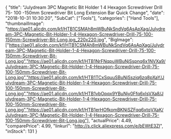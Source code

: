 {
	"title": "Julydream 3PC Magnetic Bit Holder 1 4  Hexagon Screwdriver Drill 75- 100 -150mm Screwdriver Bit Long Extension Bar Quick Change",
	"date": "2018-10-31 10:30:20",
	"SubCat": ["Tools"],
	"categories": ["Hand Tools"],
	"thumbnailImage": "https://ae01.alicdn.com/kf/HTB1CSMAh8mWBuNkSndVq6AsApXag/Julydream-3PC-Magnetic-Bit-Holder-1-4-Hexagon-Screwdriver-Drill-75-100-150mm-Screwdriver-Bit-Long.jpg_220x220.jpg",
	"BigImage": ["https://ae01.alicdn.com/kf/HTB1CSMAh8mWBuNkSndVq6AsApXag/Julydream-3PC-Magnetic-Bit-Holder-1-4-Hexagon-Screwdriver-Drill-75-100-150mm-Screwdriver-Bit-Long.jpg","https://ae01.alicdn.com/kf/HTB1NrFNqpuWBuNjSspnq6x1NVXa9/Julydream-3PC-Magnetic-Bit-Holder-1-4-Hexagon-Screwdriver-Drill-75-100-150mm-Screwdriver-Bit-Long.jpg","https://ae01.alicdn.com/kf/HTB1TCxSquuSBuNjSsziq6zq8pXaY/Julydream-3PC-Magnetic-Bit-Holder-1-4-Hexagon-Screwdriver-Drill-75-100-150mm-Screwdriver-Bit-Long.jpg","https://ae01.alicdn.com/kf/HTB1vbOpqx9YBuNjy0Ffq6xIsVXa8/Julydream-3PC-Magnetic-Bit-Holder-1-4-Hexagon-Screwdriver-Drill-75-100-150mm-Screwdriver-Bit-Long.jpg","https://ae01.alicdn.com/kf/HTB1erHOfkomBKNjSZFqq6xtqVXaK/Julydream-3PC-Magnetic-Bit-Holder-1-4-Hexagon-Screwdriver-Drill-75-100-150mm-Screwdriver-Bit-Long.jpg"],
	"actualPrice": 4.49,
	"comparePrice": 4.99,
	"linkurl": "http://s.click.aliexpress.com/e/bEWtE3ZI",
	"inStock": 131
}
